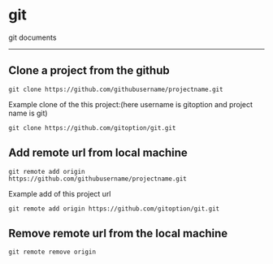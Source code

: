 # git
git documents

***

## Clone a project from the github

`git clone https://github.com/githubusername/projectname.git`

Example clone of the this project:(here username is gitoption and project name is git)

`git clone https://github.com/gitoption/git.git`

## Add remote url from local machine
`git remote add origin https://github.com/githubusername/projectname.git`

Example add of this project url

`git remote add origin https://github.com/gitoption/git.git`

## Remove remote url from the local machine

`git remote remove origin`
